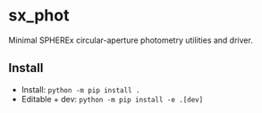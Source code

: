 # sx_phot

Minimal SPHEREx circular-aperture photometry utilities and driver.

## Install
- Install: `python -m pip install .`
- Editable + dev: `python -m pip install -e .[dev]`

